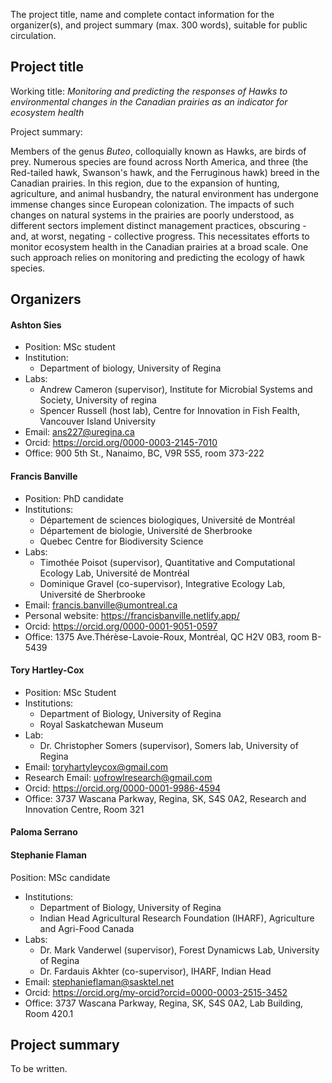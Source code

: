 The project title, name and complete contact information for the organizer(s), and project summary (max. 300 words), suitable for public circulation.

## Project title

Working title: _Monitoring and predicting the responses of Hawks to environmental changes in the Canadian prairies as an indicator for ecosystem health_

Project summary: 

Members of the genus _Buteo_, colloquially known as Hawks, are birds of prey. Numerous species are found across North America, and three (the Red-tailed hawk, Swanson's hawk, and the Ferruginous hawk) breed in the Canadian prairies. In this region, due to the expansion of hunting, agriculture, and animal husbandry, the natural environment has undergone immense changes since European colonization. The impacts of such changes on natural systems in the prairies are poorly understood, as different sectors implement distinct management practices, obscuring - and, at worst, negating - collective progress. This necessitates efforts to monitor ecosystem health in the Canadian prairies at a broad scale. One such approach relies on monitoring and predicting the ecology of hawk species. 

## Organizers 

#### Ashton Sies 
- Position: MSc student
- Institution: 
    - Department of biology, University of Regina
- Labs: 
    - Andrew Cameron (supervisor), Institute for Microbial Systems and Society, University of regina
    - Spencer Russell (host lab), Centre for Innovation in Fish Fealth, Vancouver Island University
- Email: ans227@uregina.ca
- Orcid: https://orcid.org/0000-0003-2145-7010
- Office: 900 5th St., Nanaimo, BC, V9R 5S5, room 373-222

#### Francis Banville
- Position: PhD candidate
- Institutions: 
    - Département de sciences biologiques, Université de Montréal
    - Département de biologie, Université de Sherbrooke 
    - Quebec Centre for Biodiversity Science
- Labs: 
    - Timothée Poisot (supervisor), Quantitative and Computational Ecology Lab, Université de Montréal 
    - Dominique Gravel (co-supervisor), Integrative Ecology Lab, Université de Sherbrooke 
- Email: francis.banville@umontreal.ca
- Personal website: https://francisbanville.netlify.app/
- Orcid: https://orcid.org/0000-0001-9051-0597
- Office: 1375 Ave.Thérèse-Lavoie-Roux, Montréal, QC H2V 0B3, room B-5439

#### Tory Hartley-Cox
- Position: MSc Student
- Institutions: 
  - Department of Biology, University of Regina
  - Royal Saskatchewan Museum 
- Lab:
   - Dr. Christopher Somers (supervisor), Somers lab, University of Regina
- Email: toryhartyleycox@gmail.com
- Research Email: uofrowlresearch@gmail.com
- Orcid: https://orcid.org/0000-0001-9986-4594
- Office: 3737 Wascana Parkway, Regina, SK, S4S 0A2, Research and Innovation Centre, Room 321

#### Paloma Serrano

#### Stephanie Flaman
Position: MSc candidate
- Institutions: 
    - Department of Biology, University of Regina
    - Indian Head Agricultural Research Foundation (IHARF), Agriculture and Agri-Food Canada
- Labs: 
    - Dr. Mark Vanderwel (supervisor), Forest Dynamicws Lab, University of Regina 
    - Dr. Fardauis Akhter (co-supervisor), IHARF, Indian Head 
- Email: stephanieflaman@sasktel.net
- Orcid: https://orcid.org/my-orcid?orcid=0000-0003-2515-3452
- Office: 3737 Wascana Parkway, Regina, SK, S4S 0A2, Lab Building, Room 420.1


## Project summary

To be written.
